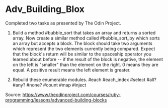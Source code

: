# Adv_Building_Blox

Completed two tasks as presented by The Odin Project. 


1. Build a method #bubble_sort that takes an array and returns a sorted array. Now create a similar method called #bubble_sort_by which sorts an array but accepts a block. The block should take two arguments which represent the two elements currently being compared. Expect that the block's return will be similar to the spaceship operator you learned about before -- if the result of the block is negative, the element on the left is "smaller" than the element on the right. 0 means they are equal. A positive result means the left element is greater. 

2. Rebuild these enumerable modules. #each #each_index #select #all? #any? #none? #count #map #inject

Source: https://www.theodinproject.com/courses/ruby-programming/lessons/advanced-building-blocks
